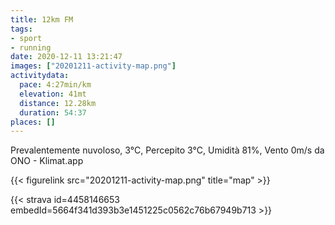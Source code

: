 ```yaml
---
title: 12km FM
tags:
- sport
- running
date: 2020-12-11 13:21:47
images: ["20201211-activity-map.png"]
activitydata:
  pace: 4:27min/km
  elevation: 41mt
  distance: 12.28km
  duration: 54:37
places: []
---
```


Prevalentemente nuvoloso, 3°C, Percepito 3°C, Umidità 81%, Vento 0m/s da ONO - Klimat.app



{{< figurelink src="20201211-activity-map.png" title="map" >}}


{{< strava id=4458146653 embedId=5664f341d393b3e1451225c0562c76b67949b713 >}}
